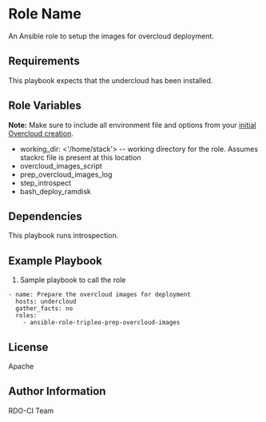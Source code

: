 Role Name
=========

An Ansible role to setup the images for overcloud deployment.

Requirements
------------

This  playbook expects that the undercloud has been installed.

Role Variables
--------------

**Note:** Make sure to include all environment file and options from your [initial Overcloud creation](https://access.redhat.com/documentation/en-US/Red_Hat_Enterprise_Linux_OpenStack_Platform/7/html/Director_Installation_and_Usage/sect-Scaling_the_Overcloud.html).

- working_dir: <'/home/stack'> -- working directory for the role. Assumes stackrc file is present at this location
- overcloud_images_script
- prep_overcloud_images_log
- step_introspect
- bash_deploy_ramdisk

Dependencies
------------

This playbook runs introspection.

Example Playbook
----------------

  1. Sample playbook to call the role

    - name: Prepare the overcloud images for deployment
      hosts: undercloud
      gather_facts: no
      roles:
        - ansible-role-tripleo-prep-overcloud-images

License
-------

Apache

Author Information
------------------

RDO-CI Team
